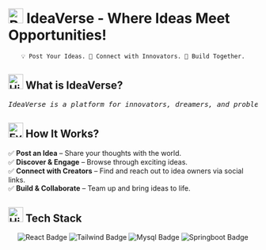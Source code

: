 <h1><img src="https://raw.githubusercontent.com/Tarikul-Islam-Anik/Animated-Fluent-Emojis/master/Emojis/Travel%20and%20places/Rocket.png" alt="Rocket" width="30" height="30" /> IdeaVerse - Where Ideas Meet Opportunities!</h1>

<div style="text-align: center;">
    <code>💡 Post Your Ideas. 🤝 Connect with Innovators. 🚀 Build Together.</code>
</div>

<h2><img src="https://raw.githubusercontent.com/Tarikul-Islam-Anik/Animated-Fluent-Emojis/master/Emojis/Travel%20and%20places/High%20Voltage.png" alt="High Voltage" width="30" height="30" /> What is IdeaVerse?</h2>
<pre><i>IdeaVerse is a platform for innovators, dreamers, and problem-solvers to share their ideas and connect with like-minded people. Whether you have a game-changing startup concept or a creative solution to a global challenge, IdeaVerse helps you turn your vision into reality!</i> 🚀</pre>

<h2><img src="https://raw.githubusercontent.com/Tarikul-Islam-Anik/Animated-Fluent-Emojis/master/Emojis/Hand%20gestures/Eyes.png" alt="Eyes" width="30" height="30" /> How It Works?</h2> 
✅ <b>Post an Idea</b> – Share your thoughts with the world.<br>  
✅ <b>Discover & Engage</b> – Browse through exciting ideas.<br>  
✅ <b>Connect with Creators</b> – Find and reach out to idea owners via social links.<br>  
✅ <b>Build & Collaborate</b> – Team up and bring ideas to life.

<h2><img src="https://raw.githubusercontent.com/Tarikul-Islam-Anik/Animated-Fluent-Emojis/master/Emojis/Objects/Hammer%20and%20Wrench.png" alt="High Voltage" width="30" height="30"> Tech Stack</h2>

<p align="center">
<img src="https://img.shields.io/badge/React-20232A?style=for-the-badge&logo=react&logoColor=61DAFB" alt="React Badge">
<img src="https://img.shields.io/badge/Tailwind_CSS-38B2AC?style=for-the-badge&logo=tailwind-css&logoColor=white" alt="Tailwind Badge">
<img src="https://img.shields.io/badge/MySQL-005C84?style=for-the-badge&logo=mysql&logoColor=white" alt="Mysql Badge">
<img src="https://img.shields.io/badge/Spring_Boot-6DB33F?style=for-the-badge&logo=spring-boot&logoColor=white" alt="Springboot Badge"></p>
